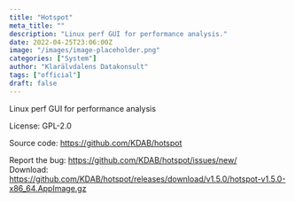 ```yaml
---
title: "Hotspot"
meta_title: ""
description: "Linux perf GUI for performance analysis."
date: 2022-04-25T23:06:00Z
image: "/images/image-placeholder.png"
categories: ["System"]
author: "Klarälvdalens Datakonsult"
tags: ["official"]
draft: false
---
```


Linux perf GUI for performance analysis

License: GPL-2.0

Source code: https://github.com/KDAB/hotspot

Report the bug: https://github.com/KDAB/hotspot/issues/new/  
Download: https://github.com/KDAB/hotspot/releases/download/v1.5.0/hotspot-v1.5.0-x86_64.AppImage.gz
